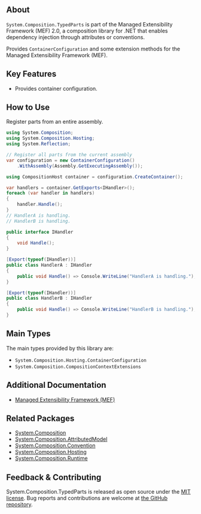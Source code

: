 ## About

<!-- A description of the package and where one can find more documentation -->

`System.Composition.TypedParts` is part of the Managed Extensibility Framework (MEF) 2.0, a composition library for .NET that enables dependency injection through attributes or conventions.

Provides `ContainerConfiguration` and some extension methods for the Managed Extensibility Framework (MEF).

## Key Features

<!-- The key features of this package -->

* Provides container configuration.

## How to Use

<!-- A compelling example on how to use this package with code, as well as any specific guidelines for when to use the package -->

Register parts from an entire assembly.

```csharp
using System.Composition;
using System.Composition.Hosting;
using System.Reflection;

// Register all parts from the current assembly
var configuration = new ContainerConfiguration()
    .WithAssembly(Assembly.GetExecutingAssembly());

using CompositionHost container = configuration.CreateContainer();

var handlers = container.GetExports<IHandler>();
foreach (var handler in handlers)
{
    handler.Handle();
}
// HandlerA is handling.
// HandlerB is handling.

public interface IHandler
{
    void Handle();
}

[Export(typeof(IHandler))]
public class HandlerA : IHandler
{
    public void Handle() => Console.WriteLine("HandlerA is handling.");
}

[Export(typeof(IHandler))]
public class HandlerB : IHandler
{
    public void Handle() => Console.WriteLine("HandlerB is handling.");
}
```

## Main Types

<!-- The main types provided in this library -->

The main types provided by this library are:

* `System.Composition.Hosting.ContainerConfiguration`
* `System.Composition.CompositionContextExtensions`

## Additional Documentation

<!-- Links to further documentation. Remove conceptual documentation if not available for the library. -->

* [Managed Extensibility Framework (MEF)](https://learn.microsoft.com/dotnet/framework/mef/)

## Related Packages

<!-- The related packages associated with this package -->

* [System.Composition](https://www.nuget.org/packages/System.Composition)
* [System.Composition.AttributedModel](https://www.nuget.org/packages/System.Composition.AttributedModel)
* [System.Composition.Convention](https://www.nuget.org/packages/System.Composition.Convention)
* [System.Composition.Hosting](https://www.nuget.org/packages/System.Composition.Hosting)
* [System.Composition.Runtime](https://www.nuget.org/packages/System.Composition.Runtime)

## Feedback & Contributing

<!-- How to provide feedback on this package and contribute to it -->

System.Composition.TypedParts is released as open source under the [MIT license](https://licenses.nuget.org/MIT).
Bug reports and contributions are welcome at [the GitHub repository](https://github.com/dotnet/runtime).
